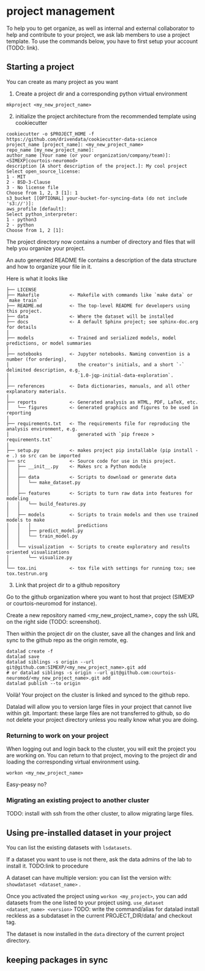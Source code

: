 # project management

To help you to get organize, as well as internal and external collaborator to help and contribute to your project, we ask lab members to use a project template.
To use the commands below, you have to first setup your account (TODO: link).

## Starting a project

You can create as many project as you want

1. Create a project dir and a corresponding python virtual environment

```
mkproject <my_new_project_name>
```

2. initialize the project architecture from the recommended template using cookiecutter
```
cookiecutter -o $PROJECT_HOME -f  https://github.com/drivendata/cookiecutter-data-science
project_name [project_name]: <my_new_project_name>
repo_name [my_new_project_name]:    
author_name [Your name (or your organization/company/team)]: <SIMEXP|courtois-neuromod>
description [A short description of the project.]: My cool project
Select open_source_license:
1 - MIT
2 - BSD-3-Clause
3 - No license file
Choose from 1, 2, 3 [1]: 1
s3_bucket [[OPTIONAL] your-bucket-for-syncing-data (do not include 's3://')]:
aws_profile [default]:
Select python_interpreter:
1 - python3
2 - python
Choose from 1, 2 [1]:
```

The project directory now contains a number of directory and files that will help you organize your project.

An auto generated README file contains a description of the data structure and how to organize your file in it.

Here is what it looks like

```
├── LICENSE
├── Makefile           <- Makefile with commands like `make data` or `make train`
├── README.md          <- The top-level README for developers using this project.
├── data               <- Where the dataset will be installed
├── docs               <- A default Sphinx project; see sphinx-doc.org for details
│
├── models             <- Trained and serialized models, model predictions, or model summaries
│
├── notebooks          <- Jupyter notebooks. Naming convention is a number (for ordering),
│                         the creator's initials, and a short `-` delimited description, e.g.
│                         `1.0-jqp-initial-data-exploration`.
│
├── references         <- Data dictionaries, manuals, and all other explanatory materials.
│
├── reports            <- Generated analysis as HTML, PDF, LaTeX, etc.
│   └── figures        <- Generated graphics and figures to be used in reporting
│
├── requirements.txt   <- The requirements file for reproducing the analysis environment, e.g.
│                         generated with `pip freeze > requirements.txt`
│
├── setup.py           <- makes project pip installable (pip install -e .) so src can be imported
├── src                <- Source code for use in this project.
│   ├── __init__.py    <- Makes src a Python module
│   │
│   ├── data           <- Scripts to download or generate data
│   │   └── make_dataset.py
│   │
│   ├── features       <- Scripts to turn raw data into features for modeling
│   │   └── build_features.py
│   │
│   ├── models         <- Scripts to train models and then use trained models to make
│   │   │                 predictions
│   │   ├── predict_model.py
│   │   └── train_model.py
│   │
│   └── visualization  <- Scripts to create exploratory and results oriented visualizations
│       └── visualize.py
│
└── tox.ini            <- tox file with settings for running tox; see tox.testrun.org
```

3. Link that project dir to a github repository

Go to the github organization where you want to host that project (SIMEXP or courtois-neuromod for instance).

Create a new repository named <my_new_project_name>, copy the ssh URL on the right side (TODO: screenshot).

Then within the project dir on the cluster, save all the changes and link and sync to the github repo as the origin remote, eg.

```
datalad create -f
datalad save
datalad siblings -s origin --url git@github.com:SIMEXP/<my_new_project_name>.git add
# or datalad siblings -s origin --url git@github.com:courtois-neuromod/<my_new_project_name>.git add
datalad publish --to origin
```

Voilà! Your project on the cluster is linked and synced to the github repo.

Datalad will allow you to version large files in your project that cannot live within git.
Important: these large files are not transferred to github, so do not delete your project directory unless you really know what you are doing.

### Returning to work on your project

When logging out and login back to the cluster, you will exit the project you are working on.
You can return to that project, moving to the project dir and loading the corresponding virtual environment using.

```
workon <my_new_project_name>
```

Easy-peasy no?

### Migrating an existing project to another cluster

TODO: install with ssh from the other cluster, to allow migrating large files.

## Using pre-installed dataset in your project

You can list the existing datasets with `lsdatasets`.

If a dataset you want to use is not there, ask the data admins of the lab to install it. TODO:link to procedure

A dataset can have multiple version: you can list the version with: `showdataset <dataset_name>` .

Once you activated the project using `workon <my_project>`, you can add datasets from the one listed to your project using.
`use_dataset <dataset_name> <version>` TODO: write the command/alias for datalad install reckless as a subdataset in the current PROJECT_DIR/data/ and checkout tag.

The dataset is now installed in the `data` directory of the current project directory.

## keeping packages in sync
